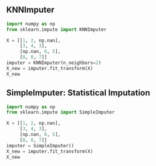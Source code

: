 
## KNNImputer
```python
import numpy as np
from sklearn.impute import KNNImputer

X = [[1, 2, np.nan], 
     [3, 4, 3], 
     [np.nan, 6, 5], 
     [8, 8, 7]]
imputer = KNNImputer(n_neighbors=2)
X_new = imputer.fit_transform(X)
X_new
```

## SimpleImputer: Statistical Imputation
```python
import numpy as np
from sklearn.impute import SimpleImputer

X = [[1, 2, np.nan], 
     [3, 4, 3], 
     [np.nan, 6, 5], 
     [8, 8, 7]]
imputer = SimpleImputer()
X_new = imputer.fit_transform(X)
X_new
```
